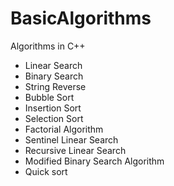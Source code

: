 # BasicAlgorithms
Algorithms in C++

+ Linear Search
+ Binary Search
+ String Reverse
+ Bubble Sort
+ Insertion Sort
+ Selection Sort
+ Factorial Algorithm
+ Sentinel Linear Search
+ Recursive Linear Search
+ Modified Binary Search Algorithm
+ Quick sort